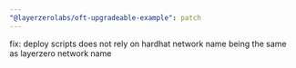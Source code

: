 ```yaml
---
"@layerzerolabs/oft-upgradeable-example": patch
---
```


fix: deploy scripts does not rely on hardhat network name being the same as layerzero network name
